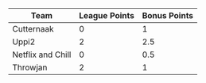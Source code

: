 | Team              | League Points | Bonus Points |
| ----------------- | ------------- | ------------ |
| Cutternaak        | 0             | 1            |
| Uppi2             | 2             | 2.5          |
| Netflix and Chill | 0             | 0.5          |
| Throwjan          | 2             | 1            |
